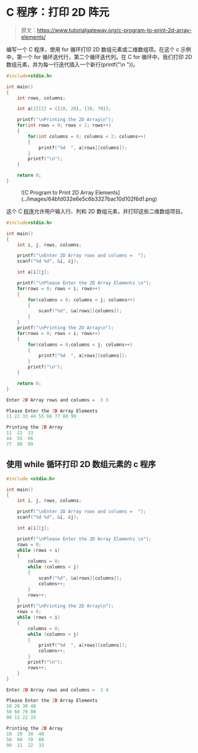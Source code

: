 # C 程序：打印 2D 阵元

> 原文：<https://www.tutorialgateway.org/c-program-to-print-2d-array-elements/>

编写一个 C 程序，使用 for 循环打印 2D 数组元素或二维数组项。在这个 c 示例中，第一个 for 循环迭代行，第二个循环迭代列。在 C for 循环中，我们打印 2D 数组元素，并为每一行迭代插入一个新行(printf("\n "))。

```c
#include<stdio.h>

int main()
{
 	int rows, columns;

	int a[2][2] = {{10, 20}, {30, 70}};

	printf("\nPrinting the 2D Array\n");
 	for(int rows = 0; rows < 2; rows++)
  	{
  		for(int columns = 0; columns < 2; columns++)
  		{
  			printf("%d  ", a[rows][columns]);
		}
   		printf("\n");
  	}  	

 	return 0;
} 

```

<figure class="wp-block-image size-large">![C Program to Print 2D Array Elements](../Images/64bfd032e6e5c6b3327bac10d102f6d1.png)</figure>

这个 C [程序](https://www.tutorialgateway.org/c-programming-examples/)允许用户输入行、列和 2D 数组元素，并打印这些二维数组项目。

```c
#include<stdio.h>

int main()
{
 	int i, j, rows, columns;

 	printf("\nEnter 2D Array rows and columns =  ");
 	scanf("%d %d", &i, &j);

	int a[i][j];

 	printf("\nPlease Enter the 2D Array Elements \n");
 	for(rows = 0; rows < i; rows++)
  	{
   		for(columns = 0; columns < j; columns++)
    	{
      		scanf("%d", &a[rows][columns]);
    	}
  	}
	printf("\nPrinting the 2D Array\n");
 	for(rows = 0; rows < i; rows++)
  	{
  		for(columns = 0;columns < j; columns++)
  		{
  			printf("%d  ", a[rows][columns]);
		}
   		printf("\n");
  	}  	

 	return 0;
} 

```

```c
Enter 2D Array rows and columns =  3 3

Please Enter the 2D Array Elements 
11 22 33 44 55 66 77 88 99

Printing the 2D Array
11  22  33  
44  55  66  
77  88  99 
```

## 使用 while 循环打印 2D 数组元素的 c 程序

```c
#include <stdio.h>

int main()
{
	int i, j, rows, columns;

	printf("\nEnter 2D Array rows and columns =  ");
	scanf("%d %d", &i, &j);

	int a[i][j];

	printf("\nPlease Enter the 2D Array Elements \n");
	rows = 0;
	while (rows < i)
	{
		columns = 0;
		while (columns < j)
		{
			scanf("%d", &a[rows][columns]);
			columns++;
		}
		rows++;
	}
	printf("\nPrinting the 2D Array\n");
	rows = 0;
	while (rows < i)
	{
		columns = 0;
		while (columns < j)
		{
			printf("%d  ", a[rows][columns]);
			columns++;
		}
		printf("\n");
		rows++;
	}
}

```

```c
Enter 2D Array rows and columns =  3 4

Please Enter the 2D Array Elements 
10 20 30 40
50 60 70 80
90 11 22 33

Printing the 2D Array
10  20  30  40  
50  60  70  80  
90  11  22  33 
```